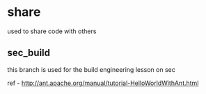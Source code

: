 # share
used to share code with others

## sec_build
this branch is used for the build engineering lesson on sec

ref - http://ant.apache.org/manual/tutorial-HelloWorldWithAnt.html
